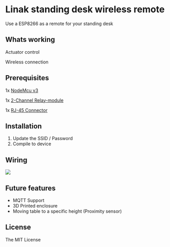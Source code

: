 # Linak standing desk wireless remote

Use a ESP8266 as a remote for your standing desk



## Whats working

Actuator control

Wireless connection



## Prerequisites

1x [NodeMcu v3](https://www.aliexpress.com/popular/esp8266-nodemcu.html)

1x [2-Channel Relay-module](https://www.aliexpress.com/wholesale?catId=141909&initiative_id=AS_20200101133530&SearchText=2+channel+relay+module)

1x [RJ-45 Connector](https://www.aliexpress.com/wholesale?catId=0&initiative_id=SB_20200101133649&SearchText=rj45+connector)



## Installation

1. Update the SSID / Password
2. Compile to device



## Wiring 

![](C:/GIT/Linak-standing-desk-wireless-remote/schematic.png)





## Future features

* MQTT Support
* 3D Printed enclosure
* Moving table to a specific height (Proximity sensor)

## License

The MIT License